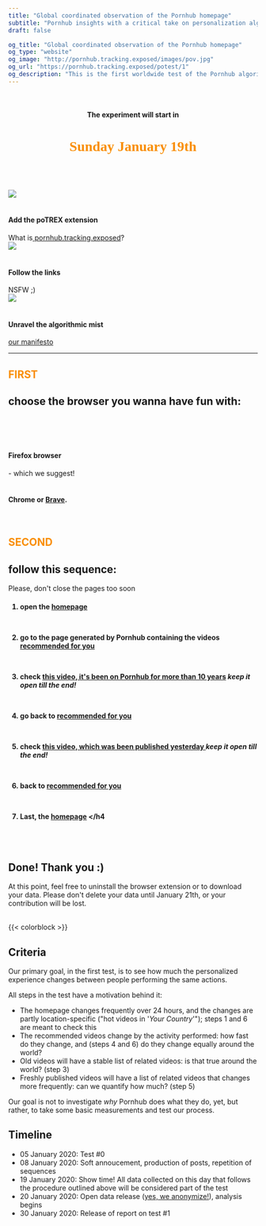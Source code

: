 ```yaml
---
title: "Global coordinated observation of the Pornhub homepage"
subtitle: "Pornhub insights with a critical take on personalization algorithm"
draft: false

og_title: "Global coordinated observation of the Pornhub homepage"
og_type: "website"
og_image: "http://pornhub.tracking.exposed/images/pov.jpg"
og_url: "https://pornhub.tracking.exposed/potest/1"
og_description: "This is the first worldwide test of the Pornhub algorithm; on Sunday January 19th, with a browser extension, we'll see how PH personalizes the customer experience"
---
```


<br>
  <h4 style="text-align:center;">The experiment will start in</h4>
  <h4 id="demo" style="text-align:center;color: #F98E05; font-weight:bold;font-size:200%;font-family: Trex-Regular";>Sunday January 19th</h4>


<script>
// Set the date we're counting down to
var countDownDate = new Date("Jan 19, 2020 00:00:01").getTime();

// Update the count down every 1 second
var x = setInterval(function() {

  // Get today's date and time
  var now = new Date().getTime();

  // Find the distance between now and the count down date
  var distance = countDownDate - now;

  // Time calculations for days, hours, minutes and seconds
  var days = Math.floor(distance / (1000 * 60 * 60 * 24));
  var hours = Math.floor((distance % (1000 * 60 * 60 * 24)) / (1000 * 60 * 60));
  var minutes = Math.floor((distance % (1000 * 60 * 60)) / (1000 * 60));
  var seconds = Math.floor((distance % (1000 * 60)) / 1000);

  // Output the result in an element with id="demo"
  document.getElementById("demo").innerHTML = days + "d " + hours + "h "
  + minutes + "m " + seconds + "s ";

  // If the count down is over, write some text
  if (distance < 0) {
    clearInterval(x);
    document.getElementById("demo").innerHTML = "NOW!";
  }
}, 1000);
</script>

<br>
<br>

<div class="row mb-5">
    <div class="col-4 text-center">
        <img src="/images/addon.png"><br /> <br>
        <h4 style="color:#1b1b1b;">Add the poTREX extension</h2>What is<a target="_blank" rel="noopener noreferrer" href="https://pornhub.tracking.exposed/"> pornhub.tracking.exposed</a>?
    </div>
    <div class="col-4 text-center">
           <img src="/images/click.png"><br /> <br>
        <h4 style="color:#1b1b1b;">Follow the links</h2> NSFW ;)
    </div>
    <div class="col-4 text-center">
        <img src="/images/unravel.png"><br /> <br>
        <h4 style="color:#1b1b1b;">Unravel the algorithmic mist</h2> <a target="_blank" rel="noopener noreferrer" href="https://tracking.exposed/manifesto">our manifesto</a>
    </div>

</div>

---

<h2 style="color: #F98E05;">FIRST</h2>
<h2 class="text-left">
    choose the browser you wanna have fun with:
</h2><br><br>
<div class="row mb-5">
    <div class="col-2 text-center">
        <a href="https://addons.mozilla.org/en-US/firefox/addon/adult-industry-algorithms/" target="_blank">
           <div class="icon-big firefox-icon text-center"></div><br />
        </a>
        <h4 style="color:#1b1b1b;">Firefox browser</h2> - which we suggest!
    </div>
    <div class="col-2 text-center">
        <a target="_blank" href="https://chrome.google.com/webstore/detail/potrex/opdgglojgcnjmpncchhfanbojjjopnnk">
            <div class="icon-big chrome-icon"></div><br />
        </a>
        <h4 style="color:#1b1b1b">Chrome or <a href="https://brave.com" target=_blank>Brave</a>.</h4>
    </div>
</div>

<br>
<h2 style="color: #F98E05;">SECOND</h2>

## follow this sequence:
Please, don't close the pages too soon
<br>

  <div class="col-10">

<h4> 

1. open the <a target="_blank" rel="noopener noreferrer" href="https://www.pornhub.com/">homepage</a>

<br>

2. go to the page generated by Pornhub containing the videos <a target="_blank" rel="noopener noreferrer" href="https://www.pornhub.com/recommended">recommended for you</a>

<br>

3. check <a target="_blank" rel="noopener noreferrer" href="https://www.pornhub.com/view_video.php?viewkey=6faafb57293e539bf5b5">this video, it's been on Pornhub for more than 10 years</a> *keep it open till the end!*

<br>

4. go back to <a target="_blank" rel="noopener noreferrer" href="https://www.pornhub.com/recommended">recommended for you</a>

<br>

5. check <a target="_blank" rel="noopener noreferrer" href="https://www.pornhub.com/view_video.php?viewkey=ph5e1c26e15016c">this video, which was been published yesterday </a> *keep it open till the end!*

<br>

6. back to <a target="_blank" rel="noopener noreferrer" href="https://www.pornhub.com/recommended">recommended for you</a>

<br>

7. Last, the <a target="_blank" rel="noopener noreferrer" href="https://www.pornhub.com/">homepage</a> 
</h4</div>
<br>
<br>

## Done! Thank you :)

At this point, feel free to uninstall the browser extension or to download your data.
Please don't delete your data until January 21th, or your contribution will be lost.


<br>
{{< colorblock >}}
<br>


## Criteria

Our primary goal, in the first test, is to see how much the personalized experience changes between people performing the same actions.

All steps in the test have a motivation behind it:

* The homepage changes frequently over 24 hours, and the changes are partly location-specific ("hot videos in '*Your Country*'"); steps 1 and 6 are meant to check this
* The recommended videos change by the activity performed: how fast do they change, and (steps 4 and 6) do they change equally around the world?
* Old videos will have a stable list of related videos: is that true around the world? (step 3)
* Freshly published videos will have a list of related videos that changes more frequently: can we quantify how much? (step 5)

Our goal is not to investigate *why* Pornhub does what they do, yet, but rather, to take some basic measurements and test our process.

## Timeline

* 05 January 2020: Test #0
* 08 January 2020: Soft annoucement, production of posts, repetition of sequences
* 19 January 2020: Show time! All data collected on this day that follows the procedure outlined above will be considered part of the test
* 20 January 2020: Open data release ([yes, we anonymize!](/potest/anonymization)), analysis begins
* 30 January 2020: Release of report on test #1

